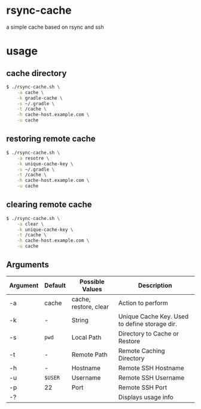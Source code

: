# rsync-cache
a simple cache based on rsync and ssh

# usage

## cache directory
```sh
$ ./rsync-cache.sh \
    -a cache \
    -k gradle-cache \
    -s ~/.gradle \
    -t /cache \
    -h cache-host.example.com \
    -u cache
```

## restoring remote cache
```sh
$ ./rsync-cache.sh \
    -a resotre \
    -k unique-cache-key \
    -s ~/.gradle \
    -t /cache \
    -h cache-host.example.com \
    -u cache
```

## clearing remote cache
```sh
$ ./rsync-cache.sh \
    -a clear \
    -k unique-cache-key \
    -t /cache \
    -h cache-host.example.com \
    -u cache
```

## Arguments
| Argument | Default | Possible Values | Description |
| -------- | ------- | --------------- | ----------- |
| -a | cache | cache, restore, clear   | Action to perform |
| -k | - | String  | Unique Cache Key. Used to define storage dir. |
| -s | `pwd` | Local  Path | Directory to Cache or Restore |
| -t | - | Remote Path | Remote Caching Directory |
| -h | - | Hostname | Remote SSH Hostname |
| -u | `$USER` | Username | Remote SSH Username |
| -p | 22 | Port | Remote SSH Port |
| -? |  |  | Displays usage info |
